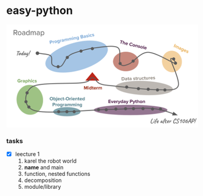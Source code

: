# easy-python


<img src='./road_map.png' width="600" />


### tasks

- [x] leecture 1
  1. karel the robot world
  2. __name__ and main
  2. function, nested functions
  3. decomposition
  4. module/library
